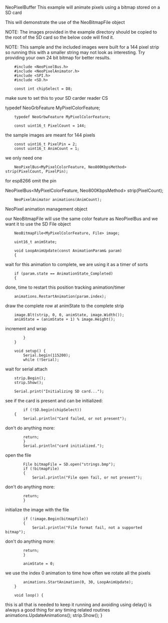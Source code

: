 NeoPixelBuffer
This example will animate pixels using a bitmap stored on a SD card

This will demonstrate the use of the NeoBitmapFile object 

NOTE:  The images provided in the example directory should be copied to
the root of the SD card so the below code will find it.

NOTE:  This sample and the included images were built for a 144 pixel strip so
running this with a smaller string may not look as interesting.  Try providing
your own 24 bit bitmap for better results.

        #include <NeoPixelBus.h>
        #include <NeoPixelAnimator.h>
        #include <SPI.h> 
        #include <SD.h> 

        const int chipSelect = D8; 

make sure to set this to your SD carder reader CS

typedef NeoGrbFeature MyPixelColorFeature;
        
        typedef NeoGrbwFeature MyPixelColorFeature;

        const uint16_t PixelCount = 144; 

the sample images are meant for 144 pixels

        const uint16_t PixelPin = 2;
        const uint16_t AnimCount = 1;

we only need one

        NeoPixelBus<MyPixelColorFeature, Neo800KbpsMethod> strip(PixelCount, PixelPin);

for esp8266 omit the pin

NeoPixelBus<MyPixelColorFeature, Neo800KbpsMethod> strip(PixelCount);

        NeoPixelAnimator animations(AnimCount);

NeoPixel animation management object

our NeoBitmapFile will use the same color feature as NeoPixelBus and
we want it to use the SD File object 
        
        NeoBitmapFile<MyPixelColorFeature, File> image;

        uint16_t animState;

        void LoopAnimUpdate(const AnimationParam& param)
        {
 
wait for this animation to complete,
we are using it as a timer of sorts

        if (param.state == AnimationState_Completed)
        {
 
done, time to restart this position tracking animation/timer

        animations.RestartAnimation(param.index);

draw the complete row at animState to the complete strip

        image.Blt(strip, 0, 0, animState, image.Width());
        animState = (animState + 1) % image.Height(); 
            
increment and wrap

            }
        }

        void setup() {
            Serial.begin(115200);
            while (!Serial); 
            
wait for serial attach

        strip.Begin();
        strip.Show();

        Serial.print("Initializing SD card...");

see if the card is present and can be initialized:

            if (!SD.begin(chipSelect))
        {
            Serial.println("Card failed, or not present");

don't do anything more:

            return;
            }
            Serial.println("card initialized.");

open the file

            File bitmapFile = SD.open("strings.bmp"); 
            if (!bitmapFile)
            {
                Serial.println("File open fail, or not present");

don't do anything more:
   
            return;
            }

initialize the image with the file

            if (!image.Begin(bitmapFile))
            {
                Serial.println("File format fail, not a supported bitmap");
 
don't do anything more:
              
            return;
            }

            animState = 0;
 
we use the index 0 animation to time how often we rotate all the pixels

            animations.StartAnimation(0, 30, LoopAnimUpdate);
        }

        void loop() {
   
this is all that is needed to keep it running
and avoiding using delay() is always a good thing for
any timing related routines
            animations.UpdateAnimations();
            strip.Show();
        }
